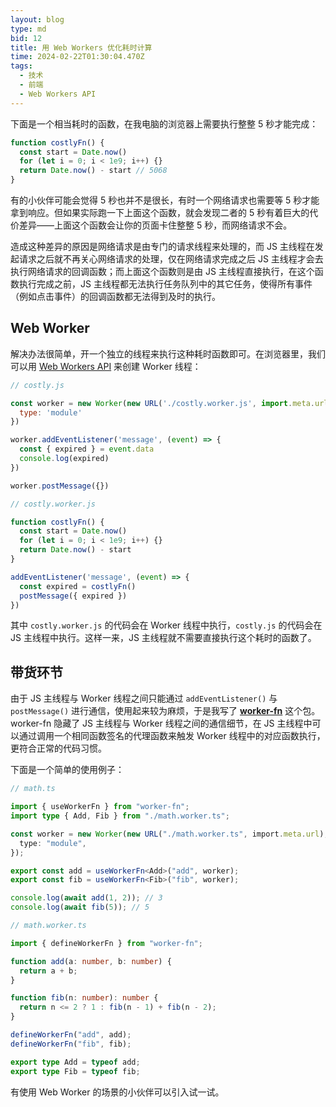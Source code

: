 ```yaml
---
layout: blog
type: md
bid: 12
title: 用 Web Workers 优化耗时计算
time: 2024-02-22T01:30:04.470Z
tags:
  - 技术
  - 前端
  - Web Workers API
---
```


下面是一个相当耗时的函数，在我电脑的浏览器上需要执行整整 5 秒才能完成：

```javascript
function costlyFn() {
  const start = Date.now()
  for (let i = 0; i < 1e9; i++) {}
  return Date.now() - start // 5068
}
```

有的小伙伴可能会觉得 5 秒也并不是很长，有时一个网络请求也需要等 5 秒才能拿到响应。但如果实际跑一下上面这个函数，就会发现二者的 5 秒有着巨大的代价差异——上面这个函数会让你的页面卡住整整 5 秒，而网络请求不会。

造成这种差异的原因是网络请求是由专门的请求线程来处理的，而 JS 主线程在发起请求之后就不再关心网络请求的处理，仅在网络请求完成之后 JS 主线程才会去执行网络请求的回调函数；而上面这个函数则是由 JS 主线程直接执行，在这个函数执行完成之前，JS 主线程都无法执行任务队列中的其它任务，使得所有事件（例如点击事件）的回调函数都无法得到及时的执行。

## Web Worker

解决办法很简单，开一个独立的线程来执行这种耗时函数即可。在浏览器里，我们可以用 [Web Workers API](https://developer.mozilla.org/zh-CN/docs/Web/API/Web_Workers_API) 来创建 Worker 线程：

```javascript
// costly.js

const worker = new Worker(new URL('./costly.worker.js', import.meta.url), {
  type: 'module'
})

worker.addEventListener('message', (event) => {
  const { expired } = event.data
  console.log(expired)
})

worker.postMessage({})
```

```javascript
// costly.worker.js

function costlyFn() {
  const start = Date.now()
  for (let i = 0; i < 1e9; i++) {}
  return Date.now() - start
}

addEventListener('message', (event) => {
  const expired = costlyFn()
  postMessage({ expired })
})
```

其中 `costly.worker.js` 的代码会在 Worker 线程中执行，`costly.js` 的代码会在 JS 主线程中执行。这样一来，JS 主线程就不需要直接执行这个耗时的函数了。

## 带货环节

由于 JS 主线程与 Worker 线程之间只能通过 `addEventListener()` 与 `postMessage()` 进行通信，使用起来较为麻烦，于是我写了 **[worker-fn](https://www.npmjs.com/package/worker-fn)** 这个包。worker-fn 隐藏了 JS 主线程与 Worker 线程之间的通信细节，在 JS 主线程中可以通过调用一个相同函数签名的代理函数来触发 Worker 线程中的对应函数执行，更符合正常的代码习惯。

下面是一个简单的使用例子：

```typescript
// math.ts

import { useWorkerFn } from "worker-fn";
import type { Add, Fib } from "./math.worker.ts";

const worker = new Worker(new URL("./math.worker.ts", import.meta.url), {
  type: "module",
});

export const add = useWorkerFn<Add>("add", worker);
export const fib = useWorkerFn<Fib>("fib", worker);

console.log(await add(1, 2)); // 3
console.log(await fib(5)); // 5
```

```typescript
// math.worker.ts

import { defineWorkerFn } from "worker-fn";

function add(a: number, b: number) {
  return a + b;
}

function fib(n: number): number {
  return n <= 2 ? 1 : fib(n - 1) + fib(n - 2);
}

defineWorkerFn("add", add);
defineWorkerFn("fib", fib);

export type Add = typeof add;
export type Fib = typeof fib;
```

有使用 Web Worker 的场景的小伙伴可以引入试一试。
